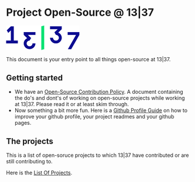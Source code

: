 # Project Open-Source @ 13|37

<img src="./img/Logotype-dark.svg" alt="drawing" width="200"/>

This document is your entry point to all things open-source at 13|37.

## Getting started

- We have an [Open-Source Contribution Policy](./docs/policy_v2.0.md). A document containing the do's and dont's of working on open-source projects while working at 13|37. Please read it or at least skim through.
- Now something a bit more fun. Here is a [Github Profile Guide](./docs/github-guide.md) on how to improve your github profile, your project readmes and your github pages.


## The projects
This is a list of open-soruce projects to which 13|37 have contributed or are still contributing to.

Here is the [List Of Projects](./docs/projects.md).